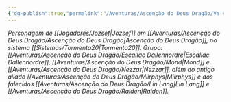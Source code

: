 ```yaml
---
{"dg-publish":true,"permalink":"/Aventuras/Ascenção do Deus Dragão/Va'Holiem/","created":"2025-10-13T19:55:29.092-03:00"}
---
```


*Personagem de [[Jogadores/Jozsef\|Jozsef]] em [[Aventuras/Ascenção do Deus Dragão/Ascenção do Deus Dragão\|Ascenção do Deus Dragão]], no sistema [[Sistemas/Tormenta20\|Tormenta20]].*
*Grupo: [[Aventuras/Ascenção do Deus Dragão/Escallac Dallennordre\|Escallac Dallennordre]], [[Aventuras/Ascenção do Deus Dragão/Mond\|Mond]] e [[Aventuras/Ascenção do Deus Dragão/Nezzar\|Nezzar]], além do antigo aliado [[Aventuras/Ascenção do Deus Dragão/Miirphys\|Miirphys]] e dos falecidos [[Aventuras/Ascenção do Deus Dragão/Lin Lang\|Lin Lang]] e [[Aventuras/Ascenção do Deus Dragão/Raiden\|Raiden]].*
